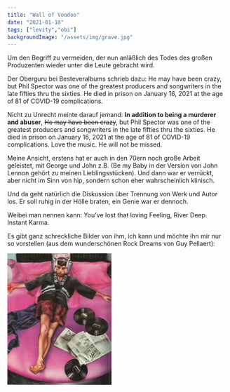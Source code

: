 ```yaml
---
title: "Wall of Voodoo"
date: "2021-01-18"
tags: ["levity","obi"]
backgroundImage: "/assets/img/grave.jpg"
---
```


Um den Begriff zu vermeiden, der nun anläßlich des Todes des großen Produzenten wieder unter die Leute gebracht wird. 

Der Oberguru bei Besteveralbums schrieb dazu: He may have been crazy, but Phil Spector was one of the greatest producers and songwriters in the late fifties thru the sixties. He died in prison on January 16, 2021 at the age of 81 of COVID-19 complications.

Nicht zu Unrecht meinte darauf jemand: **In addition to being a murderer and abuser**, <del>He may have been crazy</del>, but Phil Spector was one of the greatest producers and songwriters in the late fifties thru the sixties. He died in prison on January 16, 2021 at the age of 81 of COVID-19 complications. Love the music. He will not be missed.

Meine Ansicht, erstens hat er auch in den 70ern noch große Arbeit geleistet, mit George und John z.B. (Be my Baby in der Version von John Lennon gehört zu meinen Lieblingsstücken). Und dann war er verrückt, aber nicht im Sinn von hip, sondern schon eher wahrscheinlich klinisch. 

Und da geht natürlich die Diskussion über Trennung von Werk und Autor los.
Er soll ruhig in der Hölle braten, ein Genie war er dennoch.

Weibei man nennen kann: You’ve lost that loving Feeling, River Deep. Instant Karma.

Es gibt ganz schreckliche Bilder von ihm, ich kann und möchte ihn mir nur so vorstellen (aus dem wunderschönen Rock Dreams von Guy Pellaert):

![Phil](/assets/img/phil.jpg)